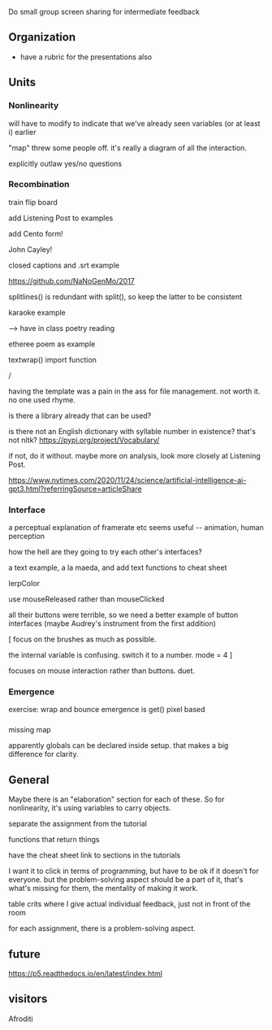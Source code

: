 
Do small group screen sharing for intermediate feedback

## Organization

- have a rubric for the presentations also


## Units


### Nonlinearity

will have to modify to indicate that we've already seen variables (or at least i) earlier

"map" threw some people off. it's really a diagram of all the interaction.

explicitly outlaw yes/no questions


### Recombination

train flip board

add Listening Post to examples

add Cento form!

John Cayley!

closed captions and .srt example

https://github.com/NaNoGenMo/2017

splitlines() is redundant with split(), so keep the latter to be consistent

karaoke example

--> have in class poetry reading

etheree poem   as example

textwrap() import function

/

having the template was a pain in the ass for file management. not worth it. no one used rhyme.

is there a library already that can be used?

is there not an English dictionary with syllable number in existence? that's not nltk?
https://pypi.org/project/Vocabulary/

if not, do it without. maybe more on analysis, look more closely at Listening Post.

https://www.nytimes.com/2020/11/24/science/artificial-intelligence-ai-gpt3.html?referringSource=articleShare


### Interface

a perceptual explanation of framerate etc seems useful -- animation, human perception

how the hell are they going to try each other's interfaces?

a text example, a la maeda, and add text functions to cheat sheet

lerpColor

use mouseReleased
rather than mouseClicked

all their buttons were terrible, so we need a better example of button interfaces (maybe Audrey's instrument from the first addition)

[
focus on the brushes as much as possible.

the internal variable is confusing. switch it to a number. mode = 4
]

focuses on mouse interaction rather than buttons. duet.

### Emergence

exercise:
wrap and bounce
emergence is get() pixel based


###

missing map

apparently globals can be declared inside setup. that makes a big difference for clarity.


## General

Maybe there is an "elaboration" section for each of these. So for nonlinearity, it's using variables to carry objects.

separate the assignment from the tutorial

functions that return things

have the cheat sheet link to sections in the tutorials

I want it to click in terms of programming, but have to be ok if it doesn't for everyone. but the problem-solving aspect should be a part of it, that's what's missing for them, the mentality of making it work.

table crits where I give actual individual feedback, just not in front of the room

for each assignment, there is a problem-solving aspect.


## future

https://p5.readthedocs.io/en/latest/index.html


## visitors

Afroditi
